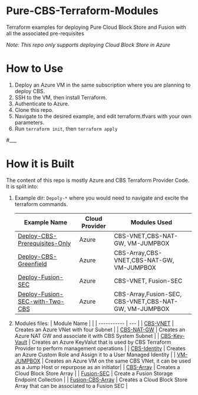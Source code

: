 # Pure-CBS-Terraform-Modules

Terraform examples for deploying Pure Cloud Block Store and Fusion with all the associated pre-requisites

_Note: This repo only supports deploying Cloud Block Store in Azure_

# How to Use

1. Deploy an Azure VM in the same subscription where you are planning to deploy CBS.
2. SSH to the VM, then install Terraform.
3. Authenticate to Azure.
4. Clone this repo.
5. Navigate to the desired example, and edit terraform.tfvars with your own parameters.
6. Run `terraform init`, then `terraform apply`

#\_\_\_

# How it is Built

The content of this repo is mostly Azure and CBS Terraform Provider Code. It is split into:

1. Example dir: `Depoly-*` where you would need to navigate and excite the terraform commands.

   | Example Name                  | Cloud Provider | Modules Used                              |
   | ----------------------------- | -------------- | ----------------------------------------- |
   | [Deploy-CBS-Prerequisites-Only](/Deploy-CBS-Prerequisites-Only) | Azure          | CBS-VNET,CBS-NAT-GW, VM-JUMPBOX           |
   | [Deploy-CBS-Greenfield](/Deploy-CBS-Greenfield)         | Azure          | CBS-Array,CBS-VNET,CBS-NAT-GW, VM-JUMPBOX |
   | [Deploy-Fusion-SEC](/Deploy-Fusion-SEC)             | Azure          | CBS-VNET, Fusion-SEC                                      |
   | [Deploy-Fusion-SEC-with-Two-CBS ](/Deploy-Fusion-with-Two-CBS)        | Azure          | CBS-Array,Fusion-SEC, CBS-VNET,CBS-NAT-GW, VM-JUMPBOX |

2. Modules files:
   | Module Name | |
   | ----------- | --- |
   | [CBS-VNET](/Modules/CBS-VNet) | Creates an Azure VNet with four Subnet |
   | [CBS-NAT-GW](/Modules/CBS-NAT-GW) | Creates an Azure NAT GW and associate it with CBS System Subnet |
   | [CBS-Key-Vault](/Modules/CBS-Key-Vault) | Creates an Azure KeyValut that is used by CBS Terraform Provider to perform management operations |
   | [CBS-Identity](/Modules/CBS-Identity) | Creates an Azure Custom Role and Assign it to a User Managed Identity |
   | [VM-JUMPBOX](/Modules/VM-JUMPBOX) | Creates an Azure VM on the same CBS VNet, it can be used as a Jump Host or repurpose as an initiator|
   | [CBS-Array](/Modules/CBS-Array) | Creates a Cloud Block Store Array |
   | [Fusion-SEC](/Modules/Fusion-SEC) | Create a Fusion Storage Endpoint Collection |
   | [Fusion-CBS-Array](/Modules/Fusion-CBS-Array) | Creates a Cloud Block Store Array that can be associated to a Fusion SEC |
